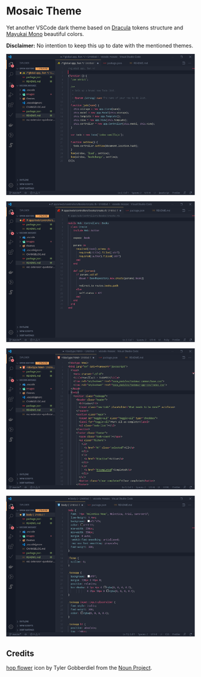 # Mosaic Theme

Yet another VSCode dark theme based on [Dracula](https://marketplace.visualstudio.com/items?itemName=dracula-theme.theme-dracula) tokens structure and [Mayukai Mono](https://marketplace.visualstudio.com/items?itemName=GulajavaMinistudio.mayukaithemevsc) beautiful colors.

**Disclaimer:** No intention to keep this up to date with the mentioned themes.

![JS Screenshot](images/js.png)

![Ruby Screenshot](images/ruby.png)

![HTML Screenshot](images/html.png)

![CSS Screenshot](images/css.png)

## Credits

[hop flower](https://thenounproject.com/term/hop/2721860/) icon by Tyler Gobberdiel from the [Noun Project](https://thenounproject.com).